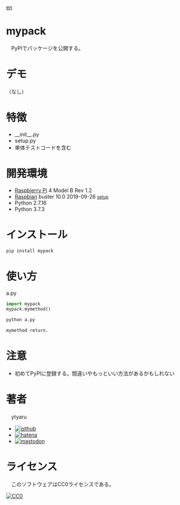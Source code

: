 [en](./ReadMe.md)

# mypack

　PyPIでパッケージを公開する。

# デモ

（なし）

# 特徴

* \_\_init\_\_.py
* setup.py
* 単体テストコードを含む

# 開発環境

* [Raspbierry Pi](https://ja.wikipedia.org/wiki/Raspberry_Pi) 4 Model B Rev 1.2
* [Raspbian](https://ja.wikipedia.org/wiki/Raspbian) buster 10.0 2019-09-26 <small>[setup](http://ytyaru.hatenablog.com/entry/2019/12/25/222222)</small>
* Python 2.7.16
* Python 3.7.3

# インストール

```sh
pip install mypack
```

# 使い方

a.py
```python
import mypack
mypack.mymethod()
```
```sh
python a.py
```
```sh
mymethod return.
```

# 注意

* 初めてPyPIに登録する。間違いやもっといい方法があるかもしれない

# 著者

　ytyaru

* [![github](http://www.google.com/s2/favicons?domain=github.com)](https://github.com/ytyaru "github")
* [![hatena](http://www.google.com/s2/favicons?domain=www.hatena.ne.jp)](http://ytyaru.hatenablog.com/ytyaru "hatena")
* [![mastodon](http://www.google.com/s2/favicons?domain=mstdn.jp)](https://mstdn.jp/web/accounts/233143 "mastdon")

# ライセンス

　このソフトウェアはCC0ライセンスである。

[![CC0](http://i.creativecommons.org/p/zero/1.0/88x31.png "CC0")](http://creativecommons.org/publicdomain/zero/1.0/deed.ja)

